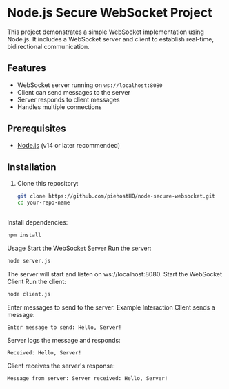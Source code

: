 # Node.js Secure WebSocket Project

This project demonstrates a simple WebSocket implementation using Node.js. It includes a WebSocket server and client to establish real-time, bidirectional communication.

## Features

- WebSocket server running on `ws://localhost:8080`
- Client can send messages to the server
- Server responds to client messages
- Handles multiple connections

## Prerequisites

- [Node.js](https://nodejs.org/) (v14 or later recommended)

## Installation

1. Clone this repository:
   ```bash
   git clone https://github.com/piehostHQ/node-secure-websocket.git
   cd your-repo-name
 
Install dependencies:
```bash
npm install
```
Usage
Start the WebSocket Server
Run the server:
```bash
node server.js
```
The server will start and listen on ws://localhost:8080.
Start the WebSocket Client
Run the client:
```bash
node client.js
```
Enter messages to send to the server.
Example Interaction
Client sends a message:
```
Enter message to send: Hello, Server!
```
Server logs the message and responds:
```
Received: Hello, Server!
```
Client receives the server's response:
```
Message from server: Server received: Hello, Server!
